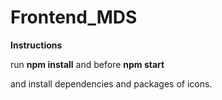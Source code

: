 # Frontend_MDS

**Instructions**

run **npm install** and before **npm start**

and install dependencies and packages of icons.